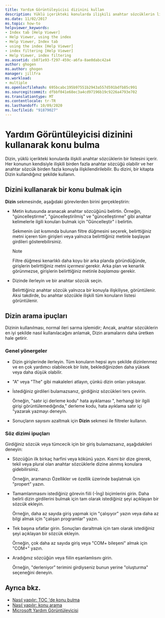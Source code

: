 ```yaml
---
title: Yardım Görüntüleyicisi dizinini kullan
description: Yüklü içerikteki konularda ilişkili anahtar sözcüklerin listesini içeren Microsoft Yardım Görüntüleyicisi dizinini kullanarak konuları bulun.
ms.date: 11/02/2017
ms.topic: how-to
helpviewer_keywords:
- Index tab [Help Viewer]
- Help Viewer, using the index
- Help Viewer, Index tab
- using the index [Help Viewer]
- index filtering [Help Viewer]
- Help Viewer, index filtering
ms.assetid: cb071e93-f297-459c-a6fa-8ae0dabc42a4
author: ghogen
ms.author: ghogen
manager: jillfra
ms.workload:
- multiple
ms.openlocfilehash: 695bcabc195b97551b2943a557d591bdfb85c991
ms.sourcegitcommit: dfbbf041e68ec3a4cd97196b19c9226a4793e702
ms.translationtype: MT
ms.contentlocale: tr-TR
ms.lasthandoff: 10/09/2020
ms.locfileid: "91879027"
---
```

# <a name="find-topics-by-using-the-help-viewer-index"></a>Yardım Görüntüleyicisi dizinini kullanarak konu bulma

Dizin, yüklü içerikteki konularda ilişkili anahtar sözcüklerin bir listesini içerir. Her konunun kendisiyle ilişkili birden fazla anahtar sözcüğü olabilir ve her anahtar sözcük birden fazla konuyla ilişkilendirilebilir. Bu dizini, bir kitapta Dizin kullandığınız şekilde kullanın.

## <a name="to-find-a-topic-by-using-the-index"></a>Dizini kullanarak bir konu bulmak için

**Dizin** sekmesinde, aşağıdaki görevlerden birini gerçekleştirin:

- Metin kutusunda aranacak anahtar sözcüğünü belirtin. Örneğin, "güncelleştirme", "güncelleştirilmiş" ve "güncelleştirme" gibi anahtar kelimelerle ilgili konuları bulmak için "Güncelleştir" i belirtin.

    Sekmenin üst kısmında bulunan filtre düğmesini seçerek, belirttiğiniz metni içeren tüm girişleri veya yalnızca belirttiğiniz metinle başlayan girdileri gösterebilirsiniz.

    > [!NOTE]
    > Filtre düğmesi kenarlıklı daha koyu bir arka planda göründüğünde, girişlerin belirttiğiniz metni _içermesi_ gerekir. Arka plan ve kenarlık görünmezse, girişlerin belirttiğiniz metinle _başlaması_ gerekir.

- Dizinde ilerleyin ve bir anahtar sözcük seçin.

    Belirttiğiniz anahtar sözcük yalnızca bir konuyla ilişkiliyse, görüntülenir. Aksi takdirde, bu anahtar sözcükle ilişkili tüm konuların listesi görüntülenir.

## <a name="index-search-tips"></a>Dizin arama ipuçları

Dizinin kullanılması, normal ileri sarma işlemidir; Ancak, anahtar sözcüklerin en iyi şekilde nasıl kullanılacağını anlamak, Dizin aramalarını daha üretken hale getirir.

### <a name="general-guidelines"></a>Genel yönergeler

- Dizin girişlerinde ilerleyin. Tüm konuların hepsi aynı şekilde dizinlenmez ve en çok yardımcı olabilecek bir liste, beklediğinizden daha yüksek veya daha düşük olabilir.

- "A" veya "The" gibi makaleleri atlayın, çünkü dizin onları yoksayar.

- İstediğiniz girdileri bulamazsanız, girdiğiniz sözcükleri ters çevirin.

    Örneğin, "satır içi derleme kodu" hata ayıklaması ", herhangi bir ilgili girişi görüntülemedığında," derleme kodu, hata ayıklama satır içi "yazarak yazmayı deneyin.

- Sonuçların sayısını azaltmak için **Dizin** sekmesi ile filtreler kullanın.

### <a name="syntax-tips"></a>Söz dizimi ipuçları

Girdiğiniz sözcük veya tümcecik için bir giriş bulamazsanız, aşağıdakileri deneyin:

- Sözcüğün ilk birkaç harfini veya kökünü yazın. Kısmi bir dize girerek, tekil veya plural olan anahtar sözcüklerle dizine alınmış konulara gidebilirsiniz.

    Örneğin, aramanızı Özellikler ve özellik üzerinde başlatmak için "propert" yazın.

- Tamamlanmasını istediğiniz görevin fiili (-İng) biçimlerini girin. Daha belirli dizin girdilerini bulmak için tam olarak istediğiniz şeyi açıklayan bir sözcük ekleyin.

    Örneğin, daha az sayıda giriş yapmak için "çalışıyor" yazın veya daha az bilgi almak için "çalışan programlar" yazın.

- Tek başına sıfatlar girin. Sonuçları daraltmak için tam olarak istediğiniz şeyi açıklayan bir sözcük ekleyin.

    Örneğin, çok daha az sayıda giriş veya "COM+ bileşeni" almak için "COM+" yazın.

- Aradığınız sözcüğün veya fiilin eşanlamlısını girin.

    Örneğin, "derleniyor" terimini girdiyseniz bunun yerine "oluşturma" seçeneğini deneyin.

## <a name="see-also"></a>Ayrıca bkz.

- [Nasıl yapılır: TOC 'de konu bulma](../help-viewer/find-topics-toc.md)
- [Nasıl yapılır: konu arama](../help-viewer/find-topics.md)
- [Microsoft Yardım Görüntüleyicisi](../help-viewer/overview.md)